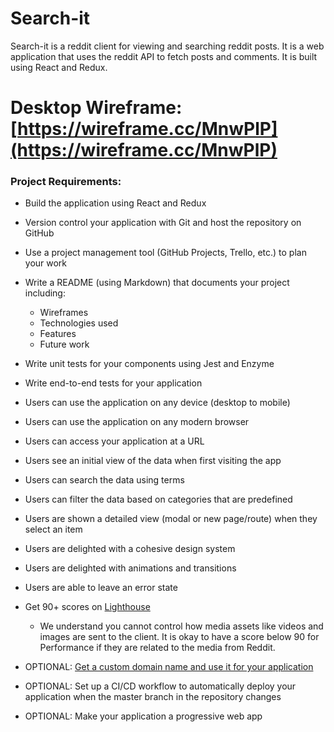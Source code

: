 # Search-it

Search-it is a reddit client for viewing and searching reddit posts. It is a web application that uses the reddit API to fetch posts and comments. It is built using React and Redux.

# Desktop Wireframe: [https://wireframe.cc/MnwPlP](https://wireframe.cc/MnwPlP)


### Project Requirements:

-   Build the application using React and Redux

-   Version control your application with Git and host the repository on GitHub

-   Use a project management tool (GitHub Projects, Trello, etc.) to plan your work

-   Write a README (using Markdown) that documents your project including:

    -   Wireframes
    -   Technologies used
    -   Features
    -   Future work

-   Write unit tests for your components using Jest and Enzyme

-   Write end-to-end tests for your application

-   Users can use the application on any device (desktop to mobile)

-   Users can use the application on any modern browser

-   Users can access your application at a URL

-   Users see an initial view of the data when first visiting the app

-   Users can search the data using terms

-   Users can filter the data based on categories that are predefined

-   Users are shown a detailed view (modal or new page/route) when they select an item

-   Users are delighted with a cohesive design system

-   Users are delighted with animations and transitions

-   Users are able to leave an error state

-   Get 90+ scores on [Lighthouse](https://web.dev/measure/)

    -   We understand you cannot control how media assets like videos and images are sent to the client. It is okay to have a score below 90 for Performance if they are related to the media from Reddit.
-   OPTIONAL: [Get a custom domain name and use it for your application](https://www.codecademy.com/courses/make-a-website/lessons/setting-up-your-domain/)

-   OPTIONAL: Set up a CI/CD workflow to automatically deploy your application when the master branch in the repository changes

-   OPTIONAL: Make your application a progressive web app